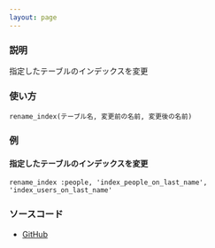 ```yaml
---
layout: page
---
```

### 説明
指定したテーブルのインデックスを変更

### 使い方
    rename_index(テーブル名, 変更前の名前, 変更後の名前)

### 例
#### 指定したテーブルのインデックスを変更
    rename_index :people, 'index_people_on_last_name', 'index_users_on_last_name'

### ソースコード
* [GitHub](https://github.com/rails/rails/blob/f33d52c95217212cbacc8d5e44b5a8e3cdc6f5b3/activerecord/lib/active_record/connection_adapters/abstract/schema_statements.rb#L828)